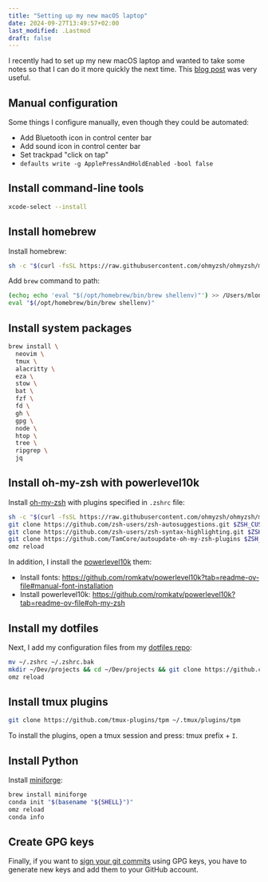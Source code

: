 ```yaml
---
title: "Setting up my new macOS laptop"
date: 2024-09-27T13:49:57+02:00
last_modified: .Lastmod
draft: false
---
```


I recently had to set up my new macOS laptop and wanted to take some notes so that I can do it more quickly the next time.
This [blog post](https://simoncw.com/posts/dev-setup-mac-python-rust/) was very useful.

## Manual configuration

Some things I configure manually, even though they could be automated:

- Add Bluetooth icon in control center bar
- Add sound icon in control center bar
- Set trackpad "click on tap"
- `defaults write -g ApplePressAndHoldEnabled -bool false`

## Install command-line tools

```bash
xcode-select --install
```

## Install homebrew

Install homebrew:

```bash
sh -c "$(curl -fsSL https://raw.githubusercontent.com/ohmyzsh/ohmyzsh/master/tools/install.sh)"
```

Add `brew` command to path:

```bash
(echo; echo 'eval "$(/opt/homebrew/bin/brew shellenv)"') >> /Users/mloning/.zprofile
eval "$(/opt/homebrew/bin/brew shellenv)"
```

## Install system packages

```bash
brew install \
  neovim \
  tmux \
  alacritty \
  eza \
  stow \
  bat \
  fzf \
  fd \
  gh \
  gpg \
  node \
  htop \
  tree \
  ripgrep \
  jq
```

## Install oh-my-zsh with powerlevel10k

Install [oh-my-zsh] with plugins specified in `.zshrc` file:

```bash
sh -c "$(curl -fsSL https://raw.githubusercontent.com/ohmyzsh/ohmyzsh/master/tools/install.sh)"
git clone https://github.com/zsh-users/zsh-autosuggestions.git $ZSH_CUSTOM//plugins/zsh-autosuggestions
git clone https://github.com/zsh-users/zsh-syntax-highlighting.git $ZSH_CUSTOM/plugins/zsh-syntax-highlighting
git clone https://github.com/TamCore/autoupdate-oh-my-zsh-plugins $ZSH_CUSTOM/plugins/autoupdate
omz reload
```

In addition, I install the [powerlevel10k] them:

- Install fonts: https://github.com/romkatv/powerlevel10k?tab=readme-ov-file#manual-font-installation
- Install powerlevel10k: https://github.com/romkatv/powerlevel10k?tab=readme-ov-file#oh-my-zsh

[oh-my-zsh]: https://ohmyz.sh/
[powerlevel10k]: https://github.com/romkatv/powerlevel10k

## Install my dotfiles

Next, I add my configuration files from my [dotfiles repo](https://github.com/mloning/dotfiles):

```bash
mv ~/.zshrc ~/.zshrc.bak
mkdir ~/Dev/projects && cd ~/Dev/projects && git clone https://github.com/mloning/dotfiles.git && cd dotfiles && make create
omz reload
```

## Install tmux plugins

```bash
git clone https://github.com/tmux-plugins/tpm ~/.tmux/plugins/tpm
```

To install the plugins, open a tmux session and press: tmux prefix + `I`.

## Install Python

Install [miniforge]:

```bash
brew install miniforge
conda init "$(basename "${SHELL}")"
omz reload
conda info
```

[miniforge]: https://github.com/conda-forge/miniforge

## Create GPG keys

Finally, if you want to [sign your git commits](https://withblue.ink/2020/05/17/how-and-why-to-sign-git-commits.html) using GPG keys, you have to generate new keys and add them to your GitHub account.
